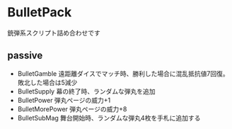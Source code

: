 # BulletPack
銃弾系スクリプト詰め合わせです

## passive
- BulletGamble
    遠距離ダイスでマッチ時、勝利した場合に混乱抵抗値7回復。敗北した場合は5減少
- BulletSupply
    幕の終了時、ランダムな弾丸を追加
- BulletPower
    弾丸ページの威力+1
- BulletMorePower
    弾丸ページの威力+8
- BulletSubMag
    舞台開始時、ランダムな弾丸4枚を手札に追加する

